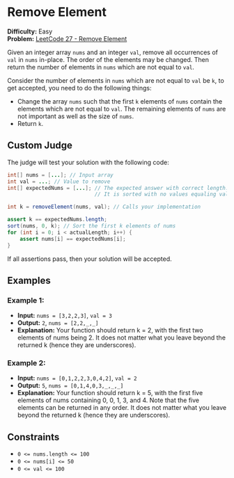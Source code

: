 # Remove Element

**Difficulty:** Easy  
**Problem:** [LeetCode 27 - Remove Element](https://leetcode.com/problems/remove-element/description)

Given an integer array `nums` and an integer `val`, remove all occurrences of `val` in `nums` in-place. The order of the elements may be changed. Then return the number of elements in `nums` which are not equal to `val`.

Consider the number of elements in `nums` which are not equal to `val` be `k`, to get accepted, you need to do the following things:

- Change the array `nums` such that the first `k` elements of `nums` contain the elements which are not equal to `val`. The remaining elements of `nums` are not important as well as the size of `nums`.
- Return `k`.

## Custom Judge

The judge will test your solution with the following code:

```java
int[] nums = [...]; // Input array
int val = ...; // Value to remove
int[] expectedNums = [...]; // The expected answer with correct length.
                            // It is sorted with no values equaling val.

int k = removeElement(nums, val); // Calls your implementation

assert k == expectedNums.length;
sort(nums, 0, k); // Sort the first k elements of nums
for (int i = 0; i < actualLength; i++) {
    assert nums[i] == expectedNums[i];
}
```

If all assertions pass, then your solution will be accepted.

## Examples

### Example 1:

- **Input:** `nums = [3,2,2,3]`, `val = 3`
- **Output:** `2`, `nums = [2,2,_,_]`
- **Explanation:** Your function should return k = 2, with the first two elements of nums being 2. It does not matter what you leave beyond the returned k (hence they are underscores).

### Example 2:

- **Input:** `nums = [0,1,2,2,3,0,4,2]`, `val = 2`
- **Output:** `5`, `nums = [0,1,4,0,3,_,_,_]`
- **Explanation:** Your function should return k = 5, with the first five elements of nums containing 0, 0, 1, 3, and 4. Note that the five elements can be returned in any order. It does not matter what you leave beyond the returned k (hence they are underscores).

## Constraints

- `0 <= nums.length <= 100`
- `0 <= nums[i] <= 50`
- `0 <= val <= 100`

